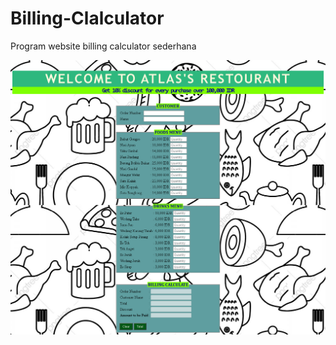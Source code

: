 # Billing-Clalculator
Program website billing calculator sederhana

<img src="ATLAS'S RESTOURA.png">
